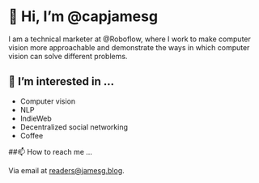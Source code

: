 # 👋 Hi, I’m @capjamesg

I am a technical marketer at @Roboflow, where I work to make computer vision more approachable and demonstrate the ways in which computer vision can solve different problems.

## 👀 I’m interested in ...

- Computer vision
- NLP
- IndieWeb
- Decentralized social networking
- Coffee

##📫 How to reach me ...

Via email at [readers@jamesg.blog](mailto:readers@jamesg.blog).
